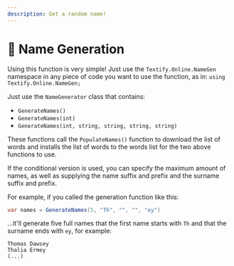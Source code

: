 ```yaml
---
description: Get a random name!
---
```


# 👤 Name Generation

Using this function is very simple! Just use the `Textify.Online.NameGen` namespace in any piece of code you want to use the function, as in: `using Textify.Online.NameGen;`

Just use the `NameGenerator` class that contains:

* `GenerateNames()`
* `GenerateNames(int)`
* `GenerateNames(int, string, string, string, string)`

These functions call the `PopulateNames()` function to download the list of words and installs the list of words to the words list for the two above functions to use.

If the conditional version is used, you can specify the maximum amount of names, as well as supplying the name suffix and prefix and the surname suffix and prefix.

For example, if you called the generation function like this:

```csharp
var names = GenerateNames(5, "Th", "", "", "ey")
```

...it'll generate five full names that the first name starts with `Th` and that the surname ends with `ey`, for example:

```
Thomas Dawsey
Thalia Ermey
(...)
```
